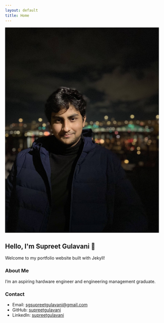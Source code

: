 ```yaml
---
layout: default
title: Home
---
```


<div class="hero">
  <img src="/assets/images/profile.jpg" alt="Supreet Gulavani" class="profile-pic" />
  <h2>Hello, I'm Supreet Gulavani 👋</h2>
  <p>Welcome to my portfolio website built with Jekyll!</p>
</div>

<div class="content">
  <h3>About Me</h3>
  <p>I’m an aspiring hardware engineer and engineering management graduate.</p>
  
  <h3>Contact</h3>
  <ul>
    <li>Email: <a href="mailto:sgsupreetgulavani@gmail.com">sgsupreetgulavani@gmail.com</a></li>
    <li>GitHub: <a href="https://github.com/supreetgulavani">supreetgulavani</a></li>
    <li>LinkedIn: <a href="https://linkedin.com/in/supreetgulavani">supreetgulavani</a></li>
  </ul>
</div>
